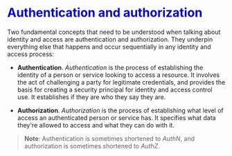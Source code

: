 <h1><strong><span style="color: #0000CD;">Authentication and authorization</span></strong></h1>

Two fundamental concepts that need to be understood when talking about identity and access are authentication and authorization. They underpin everything else that happens and occur sequentially in any identity and access process:

- **Authentication**. *Authentication* is the process of establishing the identity of a person or service looking to access a resource. It involves the act of challenging a party for legitimate credentials, and provides the basis for creating a security principal for identity and access control use. It establishes if they are who they say they are.

- **Authorization**. *Authorization* is the process of establishing what level of access an authenticated person or service has. It specifies what data they're allowed to access and what they can do with it.

> **Note**: Authentication is sometimes shortened to *AuthN*, and authorization is sometimes shortened to *AuthZ*.

